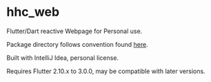 # hhc_web

Flutter/Dart reactive Webpage for Personal use.

Package directory follows convention found [here](https://dart.dev/tools/pub/package-layout).

Built with IntelliJ Idea, personal license.

Requires Flutter 2.10.x to 3.0.0, may be compatible with later versions. 

